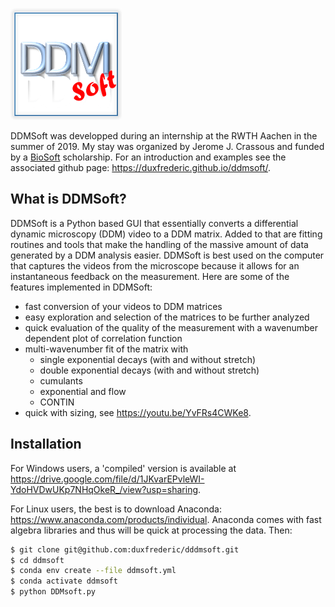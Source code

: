 ![logo](https://github.com/duxfrederic/ddmsoft/blob/main/logo/logo.png) 

DDMSoft was developped during an internship at the RWTH Aachen in the summer of 2019. My stay was organized by Jerome J. Crassous and funded by a [BioSoft](http://www.ihrs-biosoft.de/ihrs-biosoft/EN/GSP/GSP_node.html) scholarship. For an introduction and examples see the associated github page: https://duxfrederic.github.io/ddmsoft/.
## What is DDMSoft?
DDMSoft is a Python based GUI that essentially converts a differential dynamic microscopy (DDM) video to a DDM matrix.  Added to that are fitting routines and tools that make the handling of the massive amount of data generated by a DDM analysis easier. DDMSoft is best used on the computer that captures the videos from the microscope because it allows for an instantaneous feedback on the measurement. Here are some of the features implemented in DDMSoft:
 - fast conversion of your videos to DDM matrices
 - easy exploration and selection of the matrices to be further analyzed
 - quick evaluation of the quality of the measurement with a wavenumber dependent plot of correlation function
 - multi-wavenumber fit of the matrix with 
    * single exponential decays (with and without stretch)
    * double exponential decays (with and without stretch)
    * cumulants
    * exponential and flow 
    * CONTIN
- quick with sizing, see <https://youtu.be/YvFRs4CWKe8>.



## Installation
For Windows users, a 'compiled' version is available at <https://drive.google.com/file/d/1JKvarEPvleWI-YdoHVDwUKp7NHqOkeR_/view?usp=sharing>.


For Linux users, the best is to download Anaconda: <https://www.anaconda.com/products/individual>. Anaconda comes with fast algebra libraries and thus will be quick at processing the data. Then:
```bash
$ git clone git@github.com:duxfrederic/dddmsoft.git
$ cd ddmsoft
$ conda env create --file ddmsoft.yml
$ conda activate ddmsoft
$ python DDMsoft.py
```

